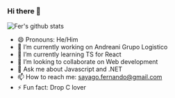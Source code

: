 ### Hi there 👋

![Fer's github stats](https://github-readme-stats.vercel.app/api?username=fersayago&show_icons=true&theme=dracula)

- 😄 Pronouns: He/Him
- 🔭 I’m currently working on Andreani Grupo Logistico
- 🌱 I’m currently learning TS for React
- 👯 I’m looking to collaborate on Web development
- 💬 Ask me about Javascript and .NET
- 📫 How to reach me: sayago.fernando@gmail.com
- ⚡ Fun fact: Drop C lover
